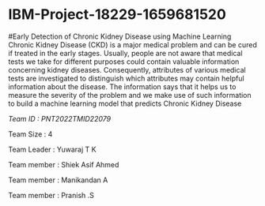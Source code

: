 # IBM-Project-18229-1659681520

#Early Detection of Chronic Kidney Disease using Machine Learning
Chronic Kidney Disease (CKD) is a major medical problem and can be cured if treated in the early stages.
Usually, people are not aware that medical tests we take for different purposes could contain valuable information concerning kidney diseases. 
Consequently, attributes of various medical tests are investigated to distinguish which attributes may contain helpful information about the disease. 
The information says that it helps us to measure the severity of the problem and we make use of such information to build a machine learning model that predicts Chronic Kidney Disease



*Team ID : PNT2022TMID22079*

Team Size : 4

Team Leader : Yuwaraj T K

Team member : Shiek Asif Ahmed

Team member : Manikandan A

Team member : Pranish .S
